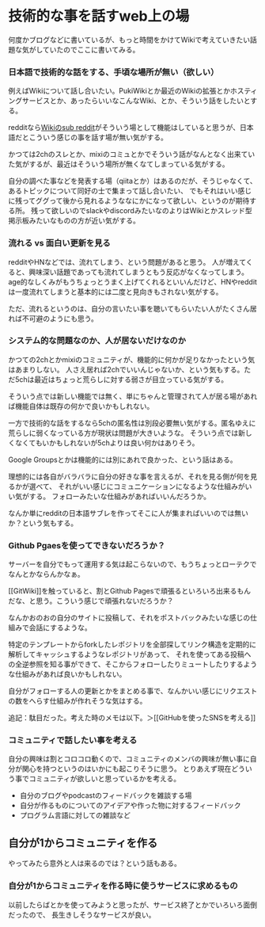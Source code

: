 # 技術的な事を話すweb上の場

何度かブログなどに書いているが、もっと時間をかけてWikiで考えていきたい話題な気がしていたのでここに書いてみる。

### 日本語で技術的な話をする、手頃な場所が無い（欲しい）

例えばWikiについて話し合いたい。PukiWikiとか最近のWikiの拡張とかホスティングサービスとか、あったらいいなこんなWiki、とか、そういう話をしたいとする。

redditなら[Wikiのsub reddit](https://www.reddit.com/r/wiki/)がそういう場として機能はしていると思うが、日本語だとこういう感じの事を話す場が無い気がする。

かつては2chのスレとか、mixiのコミュとかでそういう話がなんとなく出来ていた気がするが、最近はそういう場所が無くなてしまっている気がする。

自分の調べた事などを発表する場（qiitaとか）はあるのだが、そうじゃなくて、あるトピックについて同好の士で集まって話し合いたい、
でもそれはいい感じに残ってググって後から見れるようななにかになって欲しい、というのが期待する所。
残って欲しいのでslackやdiscordみたいなのよりはWikiとかスレッド型掲示板みたいなものの方が近い気がする。

### 流れる vs 面白い更新を見る

redditやHNなどでは、流れてしまう、という問題があると思う。
人が増えてくると、興味深い話題であっても流れてしまうともう反応がなくなってしまう。
age的なしくみがもうちょっとうまく上げてくれるといいんだけど、HNやredditは一度流れてしまうと基本的には二度と見向きもされない気がする。

ただ、流れるというのは、自分の言いたい事を聴いてもらいたい人がたくさん居れば不可避のようにも思う。

### システム的な問題なのか、人が居ないだけなのか

かつての2chとかmixiのコミュニティが、機能的に何かが足りなかったという気はあまりしない。
人さえ居れば2chでいいんじゃないか、という気もする。ただ5chは最近はちょっと荒らしに対する弱さが目立っている気がする。

そういう点では新しい機能では無く、単にちゃんと管理されて人が居る場があれば機能自体は既存の何かで良いかもしれない。

一方で技術的な話をするなら5chの匿名性は別段必要無い気がする。匿名ゆえに荒らしに弱くなっている方が現状は問題が大きいような。
そういう点では新しくなくてもいかもしれないが5chよりは良い何かはありそう。

Google Groupsとかは機能的には別にあれで良かった、という話はある。

理想的には各自がバラバラに自分の好きな事を言えるが、それを見る側が何を見るかが選べて、
それがいい感じにコミュニケーションになるような仕組みがいい気がする。
フォローみたいな仕組みがあればいいんだろうか。

なんか単にredditの日本語サブレを作ってそこに人が集まればいいのでは無いか？という気もする。

###  Github Pgaesを使ってできないだろうか？

サーバーを自分でもって運用する気は起こらないので、もうちょっとローテクでなんとかならんかなぁ。

[[GitWiki]]を触っていると、割とGithub Pagesで頑張るといろいろ出来るもんだな、と思う。こういう感じで頑張れないだろうか？

なんかおのおの自分のサイトに投稿して、それをポストバックみたいな感じの仕組みで会話にするような。

特定のテンプレートからforkしたレポジトリを全部探してリンク構造を定期的に解析してキャッシュするようなレポジトリがあって、
それを使ってある投稿への全逆参照を知る事ができて、そこからフォローしたりミュートしたりするような仕組みがあれば良いかもしれない。

自分がフォローする人の更新とかをまとめる事で、なんかいい感じにリクエストの数をへらす仕組みが作れそうな気はする。

追記：駄目だった。考えた時のメモは以下。＞[[GitHubを使ったSNSを考える]]

### コミュニティで話したい事を考える

自分の興味は割とコロコロ動くので、コミュニティのメンバの興味が無い事に自分が関心を持つというのはいかにも起こりそうに思う。
とりあえず現在どういう事でコミュニティが欲しいと思っているかを考える。

- 自分のブログやpodcastのフィードバックを雑談する場
- 自分が作るものについてのアイデアや作った物に対するフィードバック
- プログラム言語に対しての雑談など

## 自分が1からコミュニティを作る

やってみたら意外と人は来るのでは？という話もある。

### 自分が1からコミュニティを作る時に使うサービスに求めるもの

以前したらばとかを使ってみようと思ったが、サービス終了とかでいろいろ面倒だったので、
長生きしそうなサービスが良い。